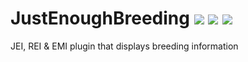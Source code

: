 # JustEnoughBreeding <a href="https://www.curseforge.com/minecraft/mc-mods/justenoughbreeding"><img src="http://cf.way2muchnoise.eu/versions/899386.svg" style="max-width:100%;"></a> <a href="https://www.curseforge.com/minecraft/mc-mods/justenoughbreeding"><img src="https://cf.way2muchnoise.eu/899386.svg" style="max-width:100%;"></a> <a href="https://modrinth.com/mod/justenoughbreeding"><img src="https://img.shields.io/modrinth/dt/9Pk89J3g" style="max-width:100%;"></a>

JEI, REI & EMI plugin that displays breeding information

